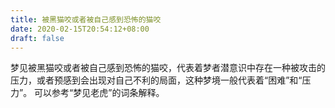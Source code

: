```yaml
---
title: 被黑猫咬或者被自己感到恐怖的猫咬
date: 2020-02-15T20:54:12+08:00
draft: false
---
```


梦见被黑猫咬或者被自己感到恐怖的猫咬，代表着梦者潜意识中存在一种被攻击的压力，或者预感到会出现对自己不利的局面，这种梦境一般代表着“困难”和“压力”。
可以参考“梦见老虎”的词条解释。

